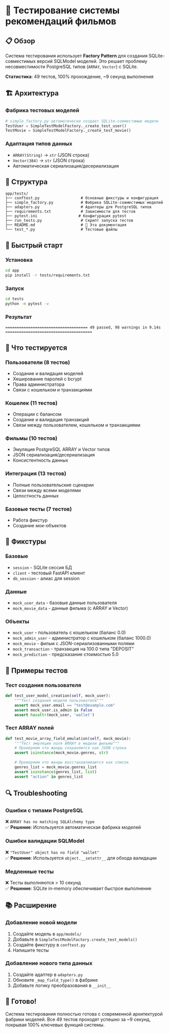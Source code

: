 # 🧪 Тестирование системы рекомендаций фильмов

## 📋 Обзор

Система тестирования использует **Factory Pattern** для создания SQLite-совместимых версий SQLModel моделей. Это решает проблему несовместимости PostgreSQL типов (`ARRAY`, `Vector`) с SQLite.

**Статистика**: 49 тестов, 100% прохождение, ~9 секунд выполнения

## 🏗️ Архитектура

### Фабрика тестовых моделей
```python
# simple_factory.py автоматически создает SQLite-совместимые модели
TestUser = SimpleTestModelFactory._create_test_user()
TestMovie = SimpleTestModelFactory._create_test_movie()
```

### Адаптация типов данных
- `ARRAY(String)` → `str` (JSON строка) 
- `Vector(384)` → `str` (JSON строка)
- Автоматическая сериализация/десериализация

## 📁 Структура

```
app/tests/
├── conftest.py                  # Основные фикстуры и конфигурация
├── simple_factory.py            # Фабрика SQLite-совместимых моделей
├── adapters.py                  # Адаптеры для PostgreSQL типов
├── requirements.txt             # Зависимости для тестов
├── pytest.ini                  # Конфигурация pytest
├── run_tests.py                 # Скрипт запуска тестов
├── README.md                    # 📖 Эта документация
└── test_*.py                    # Тестовые файлы
```

## 🚀 Быстрый старт

### Установка
```bash
cd app
pip install -r tests/requirements.txt
```

### Запуск
```bash
cd tests
python -m pytest -v
```

### Результат
```
==================================== 49 passed, 98 warnings in 9.14s ======================================
```

## 🎯 Что тестируется

### Пользователи (8 тестов)
- Создание и валидация моделей
- Хеширование паролей с bcrypt
- Права администратора
- Связи с кошельком и транзакциями

### Кошелек (11 тестов)
- Операции с балансом
- Создание и валидация транзакций
- Связи между пользователем, кошельком и транзакциями

### Фильмы (10 тестов)
- Эмуляция PostgreSQL ARRAY и Vector типов
- JSON сериализация/десериализация
- Консистентность данных

### Интеграция (13 тестов)
- Полные пользовательские сценарии
- Связи между всеми моделями
- Целостность данных

### Базовые тесты (7 тестов)
- Работа фикстур
- Создание мок-объектов

## 🔧 Фикстуры

### Базовые
- `session` - SQLite сессия БД
- `client` - тестовый FastAPI клиент
- `db_session` - алиас для session

### Данные
- `mock_user_data` - базовые данные пользователя
- `mock_movie_data` - данные фильма (с ARRAY и Vector)

### Объекты
- `mock_user` - пользователь с кошельком (баланс 0.0)
- `mock_admin_user` - администратор с кошельком (баланс 1000.0)
- `mock_movie` - фильм с JSON-сериализованными полями
- `mock_transaction` - транзакция на 100.0 типа "DEPOSIT"
- `mock_prediction` - предсказание стоимостью 5.0

## 🧪 Примеры тестов

### Тест создания пользователя
```python
def test_user_model_creation(self, mock_user):
    """Тест создания модели пользователя"""
    assert mock_user.email == "test@example.com"
    assert mock_user.is_admin is False
    assert hasattr(mock_user, 'wallet')
```

### Тест ARRAY полей
```python
def test_movie_array_field_emulation(self, mock_movie):
    """Тест эмуляции поля ARRAY в модели фильма"""
    # Проверяем что жанры сохраняются как JSON строка
    assert isinstance(mock_movie.genres, str)
    
    # Проверяем что жанры восстанавливаются как список
    genres_list = mock_movie.genres_list
    assert isinstance(genres_list, list)
    assert "action" in genres_list
```

## 🔍 Troubleshooting

### Ошибки с типами PostgreSQL
❌ `ARRAY has no matching SQLAlchemy type`  
✅ **Решение**: Используется автоматическая фабрика моделей

### Ошибки валидации SQLModel
❌ `"TestUser" object has no field "wallet"`  
✅ **Решение**: Используется `object.__setattr__` для обхода валидации

### Медленные тесты
❌ Тесты выполняются > 10 секунд  
✅ **Решение**: SQLite in-memory обеспечивает быстрое выполнение

## 📚 Расширение

### Добавление новой модели
1. Создайте модель в `app/models/`
2. Добавьте в `SimpleTestModelFactory.create_test_models()`
3. Создайте фикстуру в `conftest.py`
4. Напишите тесты

### Добавление нового типа данных
1. Создайте адаптер в `adapters.py`
2. Обновите `_map_field_type()` в фабрике
3. Добавьте логику преобразования в `__init__`

## 🎉 Готово!

Система тестирования полностью готова с современной архитектурой фабрики моделей. Все 49 тестов проходят успешно за ~9 секунд, покрывая 100% ключевых функций системы.